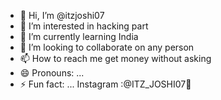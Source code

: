 - 👋 Hi, I’m @itzjoshi07
- 👀 I’m interested in hacking part 
- 🌱 I’m currently learning India
- 💞️ I’m looking to collaborate on any person 
- 📫 How to reach me get money without asking 
- 😄 Pronouns: ...
- ⚡ Fun fact: ...
   Instagram :@ITZ_JOSHI07💐
<!---
itzjoshi07/itzjoshi07 is a ✨ special ✨ repository because its `README.md` (this file) appears on your GitHub profile.
You can click the Preview link to take a look at your changes.
--->
